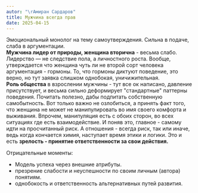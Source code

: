 ```yaml
---
autor: "\rАмиран Сардаров"
title: Мужчина всегда прав
date: 2025-04-15
---
```

Эмоциональный монолог на тему самоутверждения. Сильна в подаче, слаба в аргументации.  
**Мужчина лидер от природы, женщина вторична** - весьма слабо. Лидерство — не следствие пола, а личностного роста. Вообще, утверждается что женщина чуть ли не второй сорт человека  аргументация - гормоны. То, что гормоны диктуют поведение, это верно, но тут заявка слишком однобокая, уничижительная.  
**Роль общества** в взрослении мужчины - тут все ок написано, давление присутствует, и весьма сильно деформирует "стандартные" паттерны поведения. Почитать полезно, дабы подпитать собственную самобытность. Вот только важно не озлобиться, а принять факт того, что женщина не может не манипулировать во имя своего комфорта и выживания. Впрочем, манипуляция есть с обоих сторон, во всех ситуациях где есть взаимодействие. И поняв это, главное - самому идти на просчитанный риск. А отношения - всегда риск, так или иначе, ведь когда кончается химия, наступает время этики и логики. Это и есть **зрелость - принятие ответственности за свои действия.**  

Отрицательные моменты:
- Модель успеха через внешние атрибуты.
- презрение слабости и неуспешности по своим личным (автора) понятиям.
- однобокость и ответственность альтернативных путей развития.
